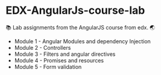 # EDX-AngularJs-course-lab
📚 Lab assignments from the AngularJS course from edx. 🌏

* Module 1 - Angular Modules and dependency Injection
* Module 2 - Controllers 
* Module 3 - Filters and angular directives
* Module 4 - Promises and resources
* Module 5 - Form validation
